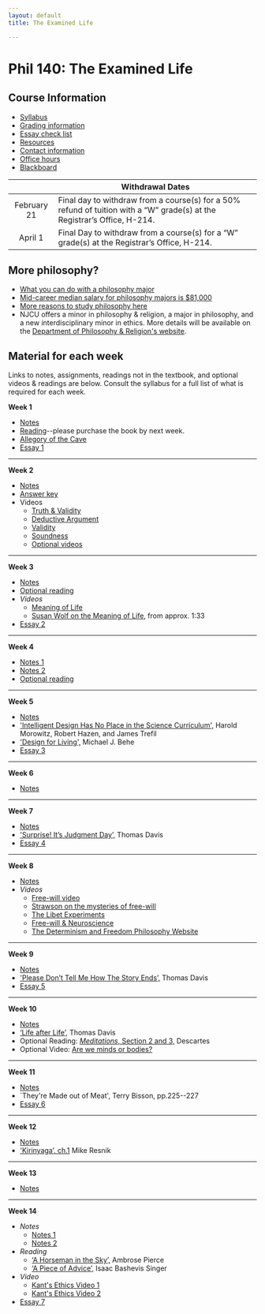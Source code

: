 ```yaml
---
layout: default
title: The Examined Life

---
```


# Phil 140: The Examined Life


## Course Information
+ [Syllabus](Syllabus.pdf)
+ [Grading information](/Teaching/Grading/)
+ [Essay check list](/Teaching/Check)
+ [Resources](/Teaching/Resources/)
+ [Contact information](/Contact)
+ [Office hours](/Contact/Office)
+ [Blackboard](http://blackboard.njcu.edu) 

|         |  Withdrawal Dates   | 
| :-------------: | ------------- | 
| February 21 | Final day to withdraw from a course(s) for a 50% refund of tuition with a “W” grade(s) at the Registrar’s Office, H-214. |
| April 1  | Final Day to withdraw from a course(s) for a “W” grade(s) at the Registrar’s Office, H-214.|


## More philosophy? 

+ [What you can do with a philosophy major](http://whatcanidowiththismajor.com/major/philosophy/)
+ [Mid-career median salary for philosophy majors is $81,000](http://online.wsj.com/public/resources/documents/info-Degrees_that_Pay_you_Back-sort.html)
+ [More reasons to study philosophy here](http://www.njcu.edu/philosophyreligion/why-philosophy)
+ NJCU offers a minor in philosophy & religion, a major in philosophy, and a new interdisciplinary minor in ethics. More details will be available on the [Department of Philosophy & Religion's website](http://www.njcu.edu/department/philosophy-religion).



## Material for each week

Links to notes, assignments, readings not in the textbook, and optional videos & readings are below. Consult the syllabus for a full list of what is required for each week.


**Week 1**  

+ [Notes](Intro/Notes/)
+ [Reading](/Teaching/Examined/Intro/ch1.pdf)--please purchase the book by next week.
+ [Allegory of the Cave](https://www.youtube.com/watch?v=h55X9LJTAg4)
+ [Essay 1](Intro/Essay/)

---

**Week 2**

+ [Notes](CT/Handout)
+ [Answer key](CT/Answers) 
+ Videos
	+ [Truth & Validity](http://www.wi-phi.com/video/truth-and-validity)
	+ [Deductive Argument](http://www.wi-phi.com/video/deductive-arguments)
	+ [Validity](http://www.wi-phi.com/video/validity)
	+ [Soundness](http://www.wi-phi.com/video/soundness)
	+ [Optional videos](http://www.wi-phi.com/videos/Critical-Thinking?page=1)

---
	
**Week 3**	

+ [Notes](Meaning/Handout)
+ [Optional reading](Meaning/Confession.pdf)
+ *Videos*
	+ [Meaning of Life](https://www.youtube.com/watch?v=Ebt0X5ybm9Y&list=PLHSC9mjpRe4rGkvRaVAfkZ-rIrkHtfGVP)
	+ [Susan Wolf on the Meaning of Life](https://www.youtube.com/watch?v=8CfvMaaTp6I), from approx. 1:33
+ [Essay 2](Meaning/SW1)

---
	
**Week 4**

+ [Notes 1](Meaning/Handout2)
+ [Notes 2](Meaning/Handout3)	
+ [Optional reading](Meaning/Confession.pdf)

---

**Week 5**
	
+ [Notes](God/Handout1)
+ ['Intelligent Design Has No Place in the Science Curriculum',](/Teaching/Examined/God/Intel.pdf) Harold Morowitz, Robert Hazen, and James Trefil
+ ['Design for Living',](/Teaching/Examined/God/Des.pdf) Michael J. Behe	
+ [Essay 3](God/SW2) 

---

**Week 6**

+ [Notes](God/Handout2)
 
---

**Week 7**

+ [Notes](God/Handout3)
+ ['Surprise! It’s Judgment Day’,](God/Surprise.pdf) Thomas Davis
+ [Essay 4](God/SW3)

---

**Week 8**
	
+ [Notes](FreeWill/Handout1)	
+ *Videos* 
	+ [Free-will video](http://www.wi-phi.com/video/problem-free-will)
	+ [Strawson on the mysteries of free-will](https://www.youtube.com/watch?v=KV5_bHwaUBM&index=8&list=PLMDgR9XqmpVQleFnGdgRZf6RMdqoFrBEu)
	+ [The Libet Experiments](https://www.youtube.com/watch?v=OjCt-L0Ph5o)
	+ [Free-will & Neuroscience](https://www.youtube.com/watch?v=rCM5BFU01YU)
	+ [The Determinism and Freedom Philosophy Website](http://global.oup.com/us/companion.websites/9780190207038/stu_res/ch5/links/)

---
	
**Week 9**

+ [Notes](FreeWill/Handout2)
+ ['Please Don’t Tell Me How The Story Ends’,](http://creationdemonstration.blogspot.com/2013/03/please-dont-tell-me-how-story-ends.html) Thomas Davis
+ [Essay 5](FreeWill/Essay) 

---
	
**Week 10**

+ [Notes](/mind/dualism/notes)
+ [‘Life after Life’,](Mind/Life.pdf) Thomas Davis
+ Optional Reading: [*Meditations*, Section 2 and 3,](http://www.earlymoderntexts.com/assets/pdfs/descartes1641.pdf) Descartes
+ Optional Video: [Are we minds or bodies?](https://www.youtube.com/watch?v=AMTMtWHclKo)

---

**Week 11**

+ [Notes](/mind/functionalism/notes)
+ `They're Made out of Meat', Terry Bisson, pp.225--227
+ [Essay 6](Mind/Essay) 	

---

**Week 12**

+ [Notes](Ethics/Handout)
+ ['Kirinyaga’, ch.1](Ethics/Kirinyaga.pdf) Mike Resnik


---

**Week 13**

+ [Notes](Ethics/Handout2)

---

**Week 14**

+ *Notes*	
	+ [Notes 1](Ethics/Handout3)
	+ [Notes 2](Ethics/Handout4) 
+ *Reading*
	+ [‘A Horseman in the Sky’,](Ethics/Horseman.pdf) Ambrose Pierce
	+ [‘A Piece of Advice’,](Ethics/PieceOfAdvice.pdf) Isaac Bashevis Singer 
+ *Video*
	+ [Kant's Ethics Video 1](https://www.youtube.com/watch?v=mQ2fvTvtzBM)
	+ [Kant's Ethics Video 2](https://www.youtube.com/watch?v=8bIys6JoEDw)
+ [Essay 7](Ethics/Essay2) 






